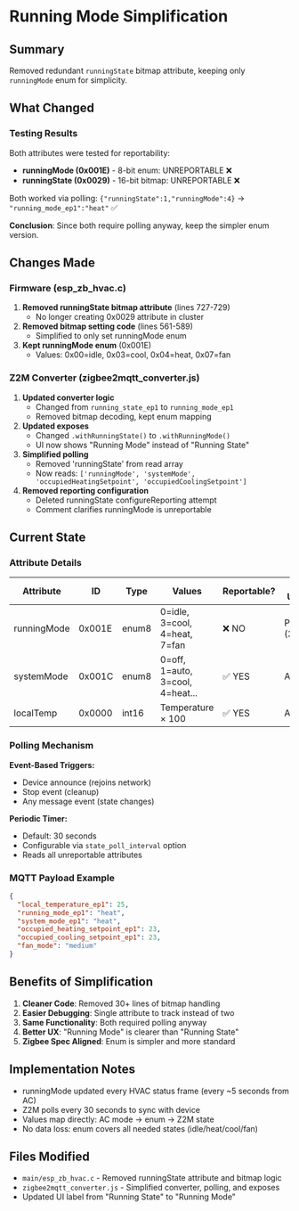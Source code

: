 # Running Mode Simplification

## Summary
Removed redundant `runningState` bitmap attribute, keeping only `runningMode` enum for simplicity.

## What Changed

### Testing Results
Both attributes were tested for reportability:
- **runningMode (0x001E)** - 8-bit enum: UNREPORTABLE ❌
- **runningState (0x0029)** - 16-bit bitmap: UNREPORTABLE ❌

Both worked via polling: `{"runningState":1,"runningMode":4}` → `"running_mode_ep1":"heat"` ✅

**Conclusion**: Since both require polling anyway, keep the simpler enum version.

## Changes Made

### Firmware (esp_zb_hvac.c)
1. **Removed runningState bitmap attribute** (lines 727-729)
   - No longer creating 0x0029 attribute in cluster
2. **Removed bitmap setting code** (lines 561-589)
   - Simplified to only set runningMode enum
3. **Kept runningMode enum** (0x001E)
   - Values: 0x00=idle, 0x03=cool, 0x04=heat, 0x07=fan

### Z2M Converter (zigbee2mqtt_converter.js)
1. **Updated converter logic**
   - Changed from `running_state_ep1` to `running_mode_ep1`
   - Removed bitmap decoding, kept enum mapping
2. **Updated exposes**
   - Changed `.withRunningState()` to `.withRunningMode()`
   - UI now shows "Running Mode" instead of "Running State"
3. **Simplified polling**
   - Removed 'runningState' from read array
   - Now reads: `['runningMode', 'systemMode', 'occupiedHeatingSetpoint', 'occupiedCoolingSetpoint']`
4. **Removed reporting configuration**
   - Deleted runningState configureReporting attempt
   - Comment clarifies runningMode is unreportable

## Current State

### Attribute Details
| Attribute | ID | Type | Values | Reportable? | How Updated |
|-----------|-----|------|--------|-------------|-------------|
| runningMode | 0x001E | enum8 | 0=idle, 3=cool, 4=heat, 7=fan | ❌ NO | Polling (30s) |
| systemMode | 0x001C | enum8 | 0=off, 1=auto, 3=cool, 4=heat... | ✅ YES | Automatic |
| localTemp | 0x0000 | int16 | Temperature × 100 | ✅ YES | Automatic |

### Polling Mechanism
**Event-Based Triggers:**
- Device announce (rejoins network)
- Stop event (cleanup)
- Any message event (state changes)

**Periodic Timer:**
- Default: 30 seconds
- Configurable via `state_poll_interval` option
- Reads all unreportable attributes

### MQTT Payload Example
```json
{
  "local_temperature_ep1": 25,
  "running_mode_ep1": "heat",
  "system_mode_ep1": "heat",
  "occupied_heating_setpoint_ep1": 23,
  "occupied_cooling_setpoint_ep1": 23,
  "fan_mode": "medium"
}
```

## Benefits of Simplification
1. **Cleaner Code**: Removed 30+ lines of bitmap handling
2. **Easier Debugging**: Single attribute to track instead of two
3. **Same Functionality**: Both required polling anyway
4. **Better UX**: "Running Mode" is clearer than "Running State"
5. **Zigbee Spec Aligned**: Enum is simpler and more standard

## Implementation Notes
- runningMode updated every HVAC status frame (every ~5 seconds from AC)
- Z2M polls every 30 seconds to sync with device
- Values map directly: AC mode → enum → Z2M state
- No data loss: enum covers all needed states (idle/heat/cool/fan)

## Files Modified
- `main/esp_zb_hvac.c` - Removed runningState attribute and bitmap logic
- `zigbee2mqtt_converter.js` - Simplified converter, polling, and exposes
- Updated UI label from "Running State" to "Running Mode"
